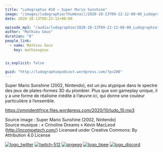 ```yaml
---
title: "Ludographie #10 – Super Mario Sunshine"
image: "/images/ludographie/thumbnail/2020-10-13T09-22-12-00-00_Ludographie10SuperMarioSunshine.jpg"
date: 2020-10-13T09:22:12+00:00

episode_mp3: "/audio/ludographie/2020-10-13T09-22-12-00-00_Ludographie10SuperMarioSunshine.mp3"
author: "Mathieu Goux"
duration: "0"
people_link: 
  - name: Mathieu Goux
    key: mathieugoux


is_explicit: false

guid: "http://ludographiepodcast.wordpress.com/?p=200"
---
```


<PodcastHeader/>

<!-- ECRIRE LA DESCRIPTION DE L'EPISODE SOUS CETTE LIGNE -->
<p>Super Mario Sunshine (2002, Nintendo), est un jeu atypique dans le spectre des jeux de plates-formes 3D du plombier. Plus que son gameplay unique, il y a une forme de réalisme inédite à l’œuvre ici, qui donne une couleur particulière à l’ensemble.</p>
<p></p>
<p><a href="https://omnidentifrice.files.wordpress.com/2020/10/ludo_10.mp3" rel="nofollow">https://omnidentifrice.files.wordpress.com/2020/10/ludo_10.mp3</a></p>
 
<p>Source image : Super Mario Sunshine (2002, Nintendo)<br>
Source musique : «&nbsp;Crinoline Dreams&nbsp;» Kevin MacLeod (<a title="http://incompetech.com/" href="http://incompetech.com/" rel="nofollow">http://incompetech.com/</a>) Licensed under Creative Commons: By Attribution 4.0 License</p>


<!--tr--><p>
<!--td--><span><a href="https://twitter.com/Gouximan" rel="nofollow"><img src="/resources/ludographie/2020-10-13T09-22-12-00-00_Ludographie10SuperMarioSunshine/logo_twitter-1.png" alt="logo_twitter"></a><!--/td--></span>
<!--td--><span><a href="https://www.twitch.tv/mathieugoux" rel="nofollow"><img src="/resources/ludographie/2020-10-13T09-22-12-00-00_Ludographie10SuperMarioSunshine/twitch-512-1.png" alt="twitch-512"></a><!--/td--></span>
<!--td--><span><a href="https://www.youtube.com/user/MattTheFatalifieur/videos" rel="nofollow"><img src="/resources/ludographie/2020-10-13T09-22-12-00-00_Ludographie10SuperMarioSunshine/pngegg.png" alt="pngegg"></a><!--/td--></span>
<!--td--><span><a href="http://fr.tipeee.com/calvinball" rel="nofollow"><img src="/resources/ludographie/2020-10-13T09-22-12-00-00_Ludographie10SuperMarioSunshine/logo_tipee-1.png" alt="logo_tipee"></a><!--/td--></span>
<!--td--><span><a href="https://discord.com/invite/4RnA9v7" rel="nofollow"><img src="/resources/ludographie/2020-10-13T09-22-12-00-00_Ludographie10SuperMarioSunshine/logo_discord-1.png" alt="logo_discord"></a><!--/td--></span>
<!--/tr--></p>




